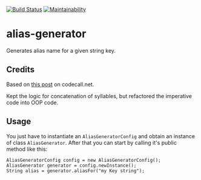 [![Build Status](https://travis-ci.org/FinalGuy/alias-generator.svg?branch=master)](https://travis-ci.org/FinalGuy/alias-generator)
[![Maintainability](https://api.codeclimate.com/v1/badges/1384afb8356ab0a9d69d/maintainability)](https://codeclimate.com/github/FinalGuy/alias-generator/maintainability)

# alias-generator

Generates alias name for a given string key.


## Credits
Based on [this post](http://forum.codecall.net/topic/49665-java-random-name-generator/) on codecall.net. 

Kept the logic for concatenation of syllables, but refactored the imperative code into OOP code.

## Usage
You just have to instantiate an `AliasGeneratorConfig` and obtain an instance of class `AliasGenerator`. After that 
you can start by calling it's public method like this: 

```
AliasGeneratorConfig config = new AliasGeneratorConfig();
AliasGenerator generator = config.newInstance();
String alias = generator.aliasFor("my Key string");

```

 
 
